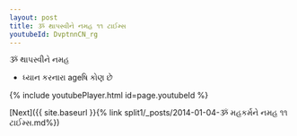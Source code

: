 ```yaml
---
layout: post
title: ૐ થાપસ્વીને નમહ ૧૧ ટાઈમ્સ
youtubeId: DvptnnCN_rg
---
```

 
 
 ૐ થાપસ્વીને નમહ  
 
 -  ધ્યાન કરનારા ageષિ કોણ છે 
 
  
 
  
 
 
 
 
 
 


{% include youtubePlayer.html id=page.youtubeId %}
 
[Next]({{ site.baseurl }}{% link  split1/_posts/2014-01-04-ૐ મહકર્મને નમહ ૧૧ ટાઈમ્સ.md%})
 
